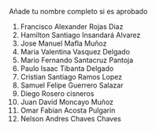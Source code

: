 Añade tu nombre completo si es aprobado
1. Francisco Alexander Rojas Diaz
2. Hamilton Santiago Insandará Alvarez
3. Jose Manuel Mafla Muñoz
4. Maria Valentina Vasquez Delgado
5. Mario Fernando Santacruz Pantoja
6. Paulo Isaac Tibanta Delgado 
7. Cristian Santiago Ramos Lopez
8. Samuel Felipe Guerrero Salazar
9. Diego Rosero cisneros
10. Juan David Moncayo Muñoz
11. Omar Fabian Acosta Pulgarin
12. Nelson Andres Chaves Chaves



